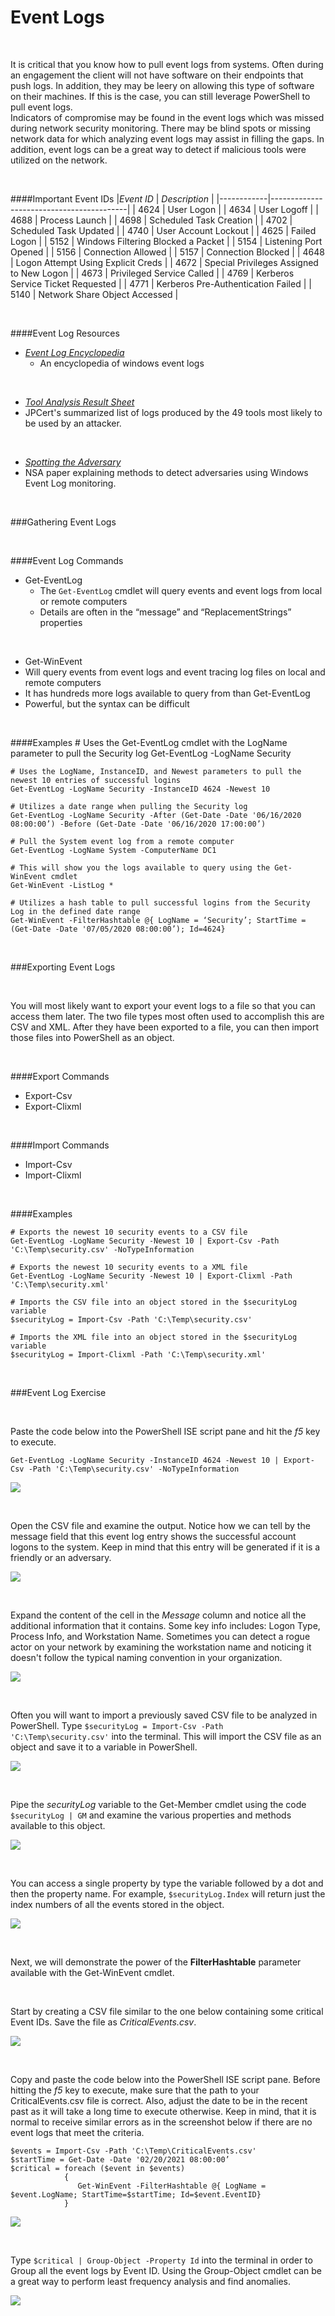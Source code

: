 

# Event Logs 

<br>

It is critical that you know how to pull event logs from systems.  Often during an engagement the client will not have software on their endpoints that push logs.  In addition, they may be leery on allowing this type of software on their machines.  If this is the case, you can still leverage PowerShell to pull event logs.
<br>
Indicators of compromise may be found in the event logs which was missed during network security monitoring.  There may be blind spots or missing network data for which analyzing event logs may assist in filling the gaps.  In addition, event logs can be a great way to detect if malicious tools were utilized on the network.

<br>

####Important Event IDs
|*Event ID*  | *Description*                            |
|------------|------------------------------------------|
| 4624       | User Logon                               |
| 4634       | User Logoff                              |
| 4688       | Process Launch                           |
| 4698       | Scheduled Task Creation                  |
| 4702       | Scheduled Task Updated                   |
| 4740       | User Account Lockout                     |
| 4625       | Failed Logon                             |
| 5152       | Windows Filtering Blocked a Packet       |
| 5154       | Listening Port Opened                    |
| 5156       | Connection Allowed                       |
| 5157       | Connection Blocked                       |
| 4648       | Logon Attempt Using Explicit Creds       |
| 4672       | Special Privileges Assigned to New Logon |
| 4673       | Privileged Service Called                |
| 4769       | Kerberos Service Ticket Requested        |
| 4771       | Kerberos Pre-Authentication Failed       |
| 5140       | Network Share Object Accessed            |

<br>

####Event Log Resources 

- *[Event Log Encyclopedia](https://www.ultimatewindowssecurity.com/securitylog/encyclopedia/default.aspx?i=j)*
  - An encyclopedia of windows event logs

<br>

- *[Tool Analysis Result Sheet](https://jpcertcc.github.io/ToolAnalysisResultSheet/)*
 - JPCert's summarized list of logs produced by the 49 tools most likely to be used by an attacker.

<br>

- *[Spotting the Adversary](https://apps.nsa.gov/iad/library/reports/spotting-the-adversary-with-windows-event-log-monitoring.cfm)*
 - NSA paper explaining methods to detect adversaries using Windows Event Log monitoring.


<br>
   
###Gathering Event Logs

<br>

####Event Log Commands

- Get-EventLog
  - The <code>Get-EventLog</code> cmdlet will query events and event logs from local or remote computers
  - Details are often in the “message” and “ReplacementStrings” properties

<br>

- Get-WinEvent
 - Will query events from event logs and event tracing log files on local and remote computers
 - It has hundreds more logs available to query from than Get-EventLog
 - Powerful, but the syntax can be difficult


<br>

####Examples
    # Uses the Get-EventLog cmdlet with the LogName parameter to pull the Security log
    Get-EventLog -LogName Security
  
    # Uses the LogName, InstanceID, and Newest parameters to pull the newest 10 entries of successful logins
    Get-EventLog -LogName Security -InstanceID 4624 -Newest 10
    
    # Utilizes a date range when pulling the Security log
    Get-EventLog -LogName Security -After (Get-Date -Date '06/16/2020 08:00:00’) -Before (Get-Date -Date '06/16/2020 17:00:00’)
    
    # Pull the System event log from a remote computer
    Get-EventLog -LogName System -ComputerName DC1 
    
    # This will show you the logs available to query using the Get-WinEvent cmdlet
    Get-WinEvent -ListLog * 
    
    # Utilizes a hash table to pull successful logins from the Security Log in the defined date range
    Get-WinEvent -FilterHashtable @{ LogName = ‘Security’; StartTime = (Get-Date -Date '07/05/2020 08:00:00’); Id=4624}


<br>

###Exporting Event Logs

<br>

You will most likely want to export your event logs to a file so that you can access them later.  The two file types most often used to accomplish this are CSV and XML.  After they have been exported to a file, you can then import those files into PowerShell as an object.

<br>

####Export Commands

- Export-Csv
- Export-Clixml

<br>

####Import Commands

- Import-Csv
- Import-Clixml

<br>

####Examples
    
    # Exports the newest 10 security events to a CSV file
    Get-EventLog -LogName Security -Newest 10 | Export-Csv -Path 'C:\Temp\security.csv' -NoTypeInformation
    
    # Exports the newest 10 security events to a XML file
    Get-EventLog -LogName Security -Newest 10 | Export-Clixml -Path 'C:\Temp\security.xml'
    
    # Imports the CSV file into an object stored in the $securityLog variable
    $securityLog = Import-Csv -Path 'C:\Temp\security.csv'
    
    # Imports the XML file into an object stored in the $securityLog variable
    $securityLog = Import-Clixml -Path 'C:\Temp\security.xml'

<br>

###Event Log Exercise

<br>

Paste the code below into the PowerShell ISE script pane and hit the *f5* key to execute.

    Get-EventLog -LogName Security -InstanceID 4624 -Newest 10 | Export-Csv -Path 'C:\Temp\security.csv' -NoTypeInformation


![](screenshots/ps_snip79.png)

<br>

Open the CSV file and examine the output. Notice how we can tell by the message field that this event log entry shows the successful account logons to the system.  Keep in mind that this entry will be generated if it is a friendly or an adversary.

![](screenshots/ps_snip80.png)

<br>

Expand the content of the cell in the *Message* column and notice all the additional information that it contains.  Some key info includes: Logon Type, Process Info, and Workstation Name.  Sometimes you can detect a rogue actor on your network by examining the workstation name and noticing it doesn't follow the typical naming convention in your organization.

![](screenshots/ps_snip81.png)

<br>

Often you will want to import a previously saved CSV file to be analyzed in PowerShell.  Type <code>$securityLog = Import-Csv -Path 'C:\Temp\security.csv'</code> into the terminal.  This will import the CSV file as an object and save it to a variable in PowerShell.

![](screenshots/ps_snip82.png)

<br>

Pipe the *securityLog* variable to the Get-Member cmdlet using the code <code>$securityLog | GM</code> and examine the various properties and methods available to this object.

![](screenshots/ps_snip83.png)

<br>

You can access a single property by type the variable followed by a dot and then the property name.  For example, <code>$securityLog.Index</code> will return just the index numbers of all the events stored in the object.

![](screenshots/ps_snip84.png)

<br>

Next, we will demonstrate the power of the **FilterHashtable** parameter available with the Get-WinEvent cmdlet.

<br>

Start by creating a CSV file similar to the one below containing some critical Event IDs.  Save the file as *CriticalEvents.csv*.

![](screenshots/ps_snip85.png)

<br>

Copy and paste the code below into the PowerShell ISE script pane.  Before hitting the *f5* key to execute, make sure that the path to your CriticalEvents.csv file is correct.  Also, adjust the date to be in the recent past as it will take a long time to execute otherwise.  Keep in mind, that it is normal to receive similar errors as in the screenshot below if there are no event logs that meet the criteria.

    $events = Import-Csv -Path 'C:\Temp\CriticalEvents.csv'
    $startTime = Get-Date -Date '02/20/2021 08:00:00’
    $critical = foreach ($event in $events)
                {
                   Get-WinEvent -FilterHashtable @{ LogName = $event.LogName; StartTime=$startTime; Id=$event.EventID} 
                }


![](screenshots/ps_snip86.png)

<br>

Type <code>$critical | Group-Object -Property Id</code> into the terminal in order to Group all the event logs by Event ID.  Using the Group-Object cmdlet can be a great way to perform least frequency analysis and find anomalies.

![](screenshots/ps_snip87.png)

<br>

